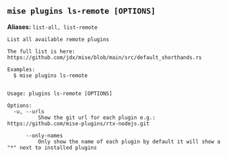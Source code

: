 ## `mise plugins ls-remote [OPTIONS]`

**Aliases:** `list-all, list-remote`

```text
List all available remote plugins

The full list is here: https://github.com/jdx/mise/blob/main/src/default_shorthands.rs

Examples:
  $ mise plugins ls-remote


Usage: plugins ls-remote [OPTIONS]

Options:
  -u, --urls
          Show the git url for each plugin e.g.: https://github.com/mise-plugins/rtx-nodejs.git

      --only-names
          Only show the name of each plugin by default it will show a "*" next to installed plugins
```
